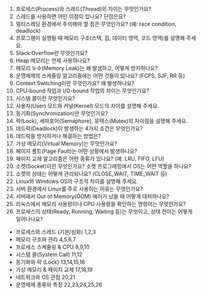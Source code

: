 1. 프로세스(Process)와 스레드(Thread)의 차이는 무엇인가요?
2. 스레드를 사용하면 어떤 이점이 있나요? 단점은요?
3. 멀티스레딩 환경에서 주의해야 할 점은 무엇인가요? (예: race condition, deadlock)
4. 프로그램이 실행될 때 메모리 구조(스택, 힙, 데이터 영역, 코드 영역)를 설명해 주세요.
5. Stack Overflow란 무엇인가요?
6. Heap 메모리는 언제 사용하나요?
7. 메모리 누수(Memory Leak)는 왜 발생하고, 어떻게 방지하나요?
8. 운영체제의 스케줄링 알고리즘에는 어떤 것들이 있나요? (FCFS, SJF, RR 등)
9. Context Switching이란 무엇인가요? 왜 발생하나요?
10. CPU-bound 작업과 I/O-bound 작업의 차이는 무엇인가요?
11. 시스템 콜이란 무엇인가요?
12. 사용자(User) 모드와 커널(Kernel) 모드의 차이를 설명해 주세요.
13. 동기화(Synchronization)란 무엇인가요?
14. 락(Lock), 세마포어(Semaphore), 뮤텍스(Mutex)의 차이점을 설명해 주세요.
15. 데드락(Deadlock)이 발생하는 4가지 조건은 무엇인가요?
16. 데드락을 방지하거나 해결하는 방법은?
17. 가상 메모리(Virtual Memory)는 무엇인가요?
18. 페이지 폴트(Page Fault)는 어떤 상황에서 발생하나요?
19. 페이지 교체 알고리즘은 어떤 종류가 있나요? (예: LRU, FIFO, LFU)
20. 소켓(Socket)이란 무엇인가요? 소켓 프로그래밍에서 OS는 어떤 역할을 하나요?
21. 소켓의 상태는 어떻게 관리되나요? (CLOSE_WAIT, TIME_WAIT 등)
22. Linux와 Windows OS의 구조적 차이를 설명해 주세요.
23. 서버 환경에서 Linux를 주로 사용하는 이유는 무엇인가요?
24. 서버에서 Out of Memory(OOM) 에러가 났을 때 어떻게 대처하나요?
25. 리눅스에서 메모리 사용량이나 CPU 사용량을 확인하는 명령어는 무엇인가요?
26. 프로세스의 상태(Ready, Running, Waiting 등)는 무엇이고, 상태 전이는 어떻게 일어나나요?

- 프로세스와 스레드 (기본/심화)
  1,2,3
- 메모리 구조와 관리
  4,5,6,7
- 프로세스 스케줄링 & CPU
  8,9,10
- 시스템 콜(System Call)
  11,12
- 동기화와 락 (Lock)
  13,14,15,16
- 가상 메모리 & 페이지 교체
  17,18,19
- 네트워크와 OS 관점
  20,21
- 운영체제 종류와 특징
  22,23,24,25,26

